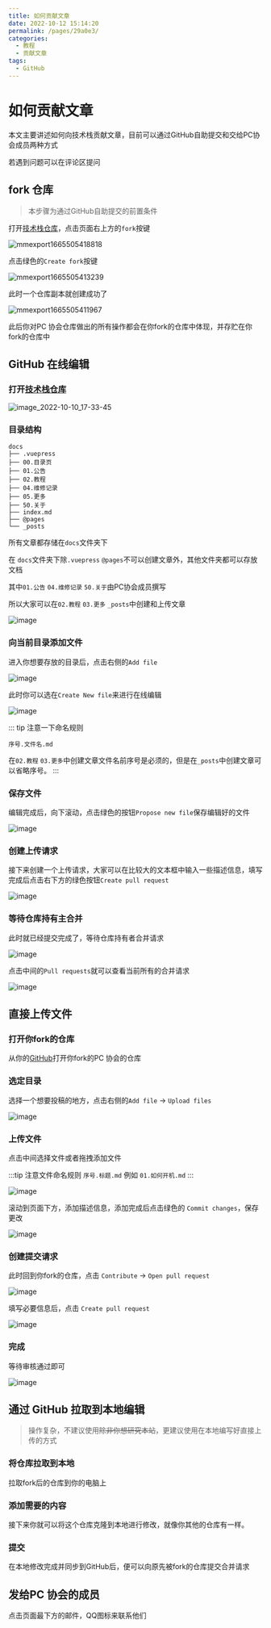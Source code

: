 ```yaml
---
title: 如何贡献文章
date: 2022-10-12 15:14:20
permalink: /pages/29a0e3/
categories:
  - 教程
  - 贡献文章
tags:
  - GitHub
---
```

# 如何贡献文章

本文主要讲述如何向技术栈贡献文章，目前可以通过GitHub自助提交和交给PC协会成员两种方式

<!-- more -->

若遇到问题可以在评论区提问

## fork 仓库

> 本步骤为通过GitHub自助提交的前置条件

打开[技术栈仓库](https://github.com/cqnu-pc/cqnu-cp.github.io)，点击页面右上方的`fork`按键

![mmexport1665505418818](https://cdn.staticaly.com/gh/CQNU-PC/pc-img@master/mackenia/贡献文章/mmexport1665505418818.1gb5227qnr34.webp)

点击绿色的`Create fork`按键

![mmexport1665505413239](https://cdn.staticaly.com/gh/CQNU-PC/pc-img@master/mackenia/贡献文章/mmexport1665505413239.3mm5xqhzprm0.webp)

此时一个仓库副本就创建成功了

![mmexport1665505411967](https://cdn.staticaly.com/gh/CQNU-PC/pc-img@master/mackenia/贡献文章/mmexport1665505411967.1ta21lh6jim8.webp)

此后你对PC 协会仓库做出的所有操作都会在你fork的仓库中体现，并存贮在你fork的仓库中

## GitHub 在线编辑

### 打开[技术栈仓库](https://github.com/cqnu-pc/cqnu-cp.github.io)

![image_2022-10-10_17-33-45](https://cdn.staticaly.com/gh/CQNU-PC/pc-img@master/mackenia/贡献文章/image_2022-10-10_17-33-45.310ebheyo940.jpg)

### 目录结构

```
docs
├── .vuepress
├── 00.目录页
├── 01.公告
├── 02.教程
├── 04.维修记录
├── 05.更多
├── 50.关于
├── index.md
├── @pages
└── _posts
```

所有文章都存储在`docs`文件夹下

在 `docs`文件夹下除`.vuepress` `@pages`不可以创建文章外，其他文件夹都可以存放文档

其中`01.公告` `04.维修记录` `50.关于`由PC协会成员撰写

所以大家可以在`02.教程` `03.更多` `_posts`中创建和上传文章

![image](https://cdn.staticaly.com/gh/CQNU-PC/pc-img@master/mackenia/贡献文章/image.3ui8ephsh000.jpg)

### 向当前目录添加文件

进入你想要存放的目录后，点击右侧的`Add file`

![image](https://cdn.staticaly.com/gh/CQNU-PC/pc-img@master/mackenia/贡献文章/image.2x4vh1a57le0.jpg)

此时你可以选在`Create New file`来进行在线编辑

![image](https://cdn.staticaly.com/gh/CQNU-PC/pc-img@master/mackenia/贡献文章/image.6q7055avn6s0.webp)

::: tip
注意一下命名规则

`序号.文件名.md`

在`02.教程` `03.更多`中创建文章文件名前序号是必须的，但是在`_posts`中创建文章可以省略序号。
:::

### 保存文件

编辑完成后，向下滚动，点击绿色的按钮`Propose new file`保存编辑好的文件

![image](https://cdn.staticaly.com/gh/CQNU-PC/pc-img@master/mackenia/贡献文章/image.5eiry6poag40.webp)

### 创建上传请求

接下来创建一个上传请求，大家可以在比较大的文本框中输入一些描述信息，填写完成后点击右下方的绿色按钮`Create pull request`

![image](https://cdn.staticaly.com/gh/CQNU-PC/pc-img@master/mackenia/贡献文章/image.4rwksh4teo80.webp)

### 等待仓库持有主合并

此时就已经提交完成了，等待仓库持有者合并请求

![image](https://cdn.staticaly.com/gh/CQNU-PC/pc-img@master/mackenia/贡献文章/image.54ob0j0we6o0.webp)

点击中间的`Pull requests`就可以查看当前所有的合并请求

![image](https://cdn.staticaly.com/gh/CQNU-PC/pc-img@master/mackenia/贡献文章/image.4mgja9eif8g0.webp)

## 直接上传文件

### 打开你fork的仓库

从你的[GitHub](https://github.com)打开你fork的PC 协会的仓库

### 选定目录

选择一个想要投稿的地方，点击右侧的`Add file` -> `Upload files`

![image](https://cdn.staticaly.com/gh/CQNU-PC/pc-img@master/mackenia/贡献文章/image.2x4vh1a57le0.jpg)

### 上传文件

点击中间选择文件或者拖拽添加文件

:::tip
注意文件命名规则 `序号.标题.md` 例如 `01.如何开机.md`
:::

![image](https://cdn.staticaly.com/gh/CQNU-PC/pc-img@master/mackenia/贡献文章/image.444trmbsm3o0.webp)

滚动到页面下方，添加描述信息，添加完成后点击绿色的 `Commit changes`，保存更改

![image](https://cdn.staticaly.com/gh/CQNU-PC/pc-img@master/mackenia/贡献文章/image.3j5sz4mrjq80.webp)

### 创建提交请求

此时回到你fork的仓库，点击 `Contribute` -> `Open pull request`

![image](https://cdn.staticaly.com/gh/CQNU-PC/pc-img@master/mackenia/贡献文章/image.14xmms0fre5c.webp)

填写必要信息后，点击 `Create pull request`

![image](https://cdn.staticaly.com/gh/CQNU-PC/pc-img@master/mackenia/贡献文章/image.16ugdpojc6tc.webp)

### 完成

等待审核通过即可

![image](https://cdn.staticaly.com/gh/CQNU-PC/pc-img@master/mackenia/贡献文章/image.381jr4fnpo80.webp)

## 通过 GitHub 拉取到本地编辑

> 操作复杂，不建议使用~~除非你想研究本站~~，更建议使用在本地编写好直接上传的方式

### 将仓库拉取到本地

拉取fork后的仓库到你的电脑上

### 添加需要的内容

接下来你就可以将这个仓库克隆到本地进行修改，就像你其他的仓库有一样。

### 提交

在本地修改完成并同步到GitHub后，便可以向原先被fork的仓库提交合并请求

## 发给PC 协会的成员

点击页面最下方的邮件，QQ图标来联系他们
